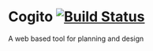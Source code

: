 Cogito [![Build Status](https://drone.io/github.com/re222dv/Cogito/status.png)](https://drone.io/github.com/re222dv/Cogito/latest)
======

A web based tool for planning and design
